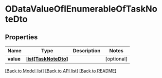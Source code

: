 # ODataValueOfIEnumerableOfTaskNoteDto

## Properties
Name | Type | Description | Notes
------------ | ------------- | ------------- | -------------
**value** | [**list[TaskNoteDto]**](TaskNoteDto.md) |  | [optional] 

[[Back to Model list]](../README.md#documentation-for-models) [[Back to API list]](../README.md#documentation-for-api-endpoints) [[Back to README]](../README.md)


